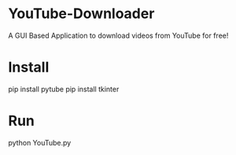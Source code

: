# YouTube-Downloader
A GUI Based Application to download videos from YouTube for free!

# Install
pip install pytube
pip install tkinter

# Run
python YouTube.py